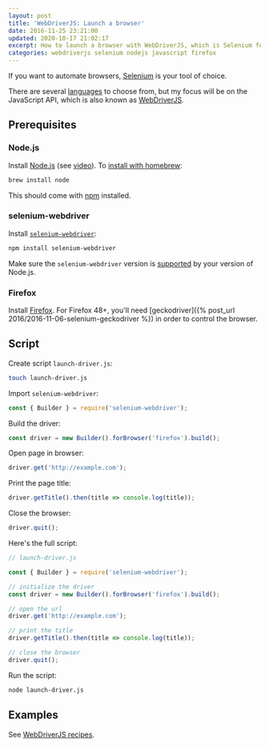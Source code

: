 ```yaml
---
layout: post
title: 'WebDriverJS: Launch a browser'
date: 2016-11-25 23:21:00
updated: 2020-10-17 21:02:17
excerpt: How to launch a browser with WebDriverJS, which is Selenium for Node.js.
categories: webdriverjs selenium nodejs javascript firefox
---
```


If you want to automate browsers, [Selenium](https://www.selenium.dev/) is your tool of choice.

There are several [languages](https://github.com/SeleniumHQ/selenium#documentation) to choose from, but my focus will be on the JavaScript API, which is also known as [WebDriverJS](https://github.com/SeleniumHQ/selenium/wiki/WebDriverJs).

## Prerequisites

### Node.js

Install [Node.js](https://nodejs.org/) (see [video](https://www.youtube.com/watch?v=F2uovvU-dLA)). To [install with homebrew](https://www.youtube.com/watch?v=44FhlEiMEpU):

```sh
brew install node
```

This should come with [npm](https://www.npmjs.com/) installed.

### selenium-webdriver

Install [`selenium-webdriver`](https://www.npmjs.com/package/selenium-webdriver):

```sh
npm install selenium-webdriver
```

Make sure the `selenium-webdriver` version is [supported](https://www.npmjs.com/package/selenium-webdriver#user-content-node-support-policy) by your version of Node.js.

### Firefox

Install [Firefox](https://www.mozilla.org/firefox). For Firefox 48+, you'll need [geckodriver]({% post_url 2016/2016-11-06-selenium-geckodriver %}) in order to control the browser.

## Script

Create script `launch-driver.js`:

```sh
touch launch-driver.js
```

Import `selenium-webdriver`:

```js
const { Builder } = require('selenium-webdriver');
```

Build the driver:

```js
const driver = new Builder().forBrowser('firefox').build();
```

Open page in browser:

```js
driver.get('http://example.com');
```

Print the page title:

```js
driver.getTitle().then(title => console.log(title));
```

Close the browser:

```js
driver.quit();
```

Here's the full script:

```js
// launch-driver.js

const { Builder } = require('selenium-webdriver');

// initialize the driver
const driver = new Builder().forBrowser('firefox').build();

// open the url
driver.get('http://example.com');

// print the title
driver.getTitle().then(title => console.log(title));

// close the browser
driver.quit();
```

Run the script:

```sh
node launch-driver.js
```

## Examples

See [WebDriverJS recipes](https://github.com/remarkablemark/webdriverjs-recipes).

